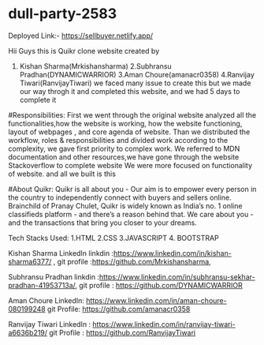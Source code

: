 # dull-party-2583

Deployed Link:- https://sellbuyer.netlify.app/

Hii Guys this is Quikr clone website created by

1. Kishan Sharma(Mrkishansharma) 2.Subhransu Pradhan(DYNAMICWARRIOR) 3.Aman Choure(amanacr0358) 4.Ranvijay Tiwari(RanvijayTiwari)
we faced many issue to create this but we made our way throgh it and completed this website, and we had 5 days to complete it

#Responsibilities: First we went through the original website analyzed all the functionalities,how the website is working, how the website functioning, layout of webpages , and core agenda of website. Than we distributed the workflow, roles & responsibilities and divided work according to the complexity, we gave first priority to complex work. We referred to MDN documentation and other resources,we have gone through the website Stackoverflow to complete website We were more focused on functionality of website. and all we built is this

#About Quikr: Quikr is all about you - Our aim is to empower every person in the country to independently connect with buyers and sellers online. Brainchild of Pranay Chulet, Quikr is widely known as India’s no. 1 online classifieds platform - and there’s a reason behind that. We care about you - and the transactions that bring you closer to your dreams.

Tech Stacks Used: 1.HTML 2.CSS 3.JAVASCRIPT 4. BOOTSTRAP



Kishan Sharma LinkedIn linkdin :https://www.linkedin.com/in/kishan-sharma6377/ , git profile :https://github.com/Mrkishansharma,

Subhransu Pradhan linkdin :https://www.linkedin.com/in/subhransu-sekhar-pradhan-41953713a/, git profile : https://github.com/DYNAMICWARRIOR

Aman Choure LinkedIn: https://www.linkedin.com/in/aman-choure-080199248  git Profile: https://github.com/amanacr0358

Ranvijay Tiwari LinkedIn : https://www.linkedin.com/in/ranvijay-tiwari-a6636b219/ git Profile : https://github.com/RanvijayTiwari
